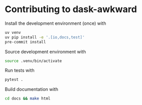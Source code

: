 # Contributing to dask-awkward

Install the development environment (once) with

```bash
uv venv
uv pip install -e '.[io,docs,test]'
pre-commit install
```

Source development environment with

```bash
source .venv/bin/activate
```

Run tests with

```bash
pytest .
```

Build documentation with

```bash
cd docs && make html
```
